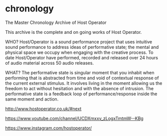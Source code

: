 # chronology
The Master Chronology Archive of Host Operator

This archive is the complete and on going works of Host Operator. 

WHO?
Host/Operator is a sound performance project that uses intuitive sound performance to address ideas of performative state; the mental and physical space we occupy when engaging with the creative process. To date Host/Operator have performed, recorded and released over 24 hours of audio material across 50 audio releases.

WHAT?
The performative state is singular moment that you inhabit when performing that is abstracted from time and void of contextual response of the current external stimulus. It involves living in the moment allowing us the freedom to act without hesitation and with the absence of intrusion. The performative state is a feedback loop of performance/response inside the same moment and action.

http://www.hostoperator.co.uk/#next

https://www.youtube.com/channel/UCDXmxxv_zLogxTmtmW--KBg

https://www.instagram.com/hostoperator/
